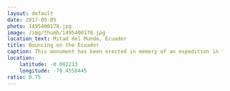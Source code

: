 ```yaml
---
layout: default
date: 2017-05-05
photo: 1495400178.jpg
image: /img/thumb/1495400178.jpg
location_text: Mitad del Mundo, Ecuador
title: Bouncing on the Ecuador
caption: This monument has been erected in memory of an expedition in the 18th-century to measure the roundness of the Earth. The yellow line  marks the ecuadorian line.
location:
    latitude: -0.002213
    longitude: -78.4558445
ratio: 0.75
---
```

